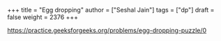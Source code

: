 +++
title = "Egg dropping"
author = ["Seshal Jain"]
tags = ["dp"]
draft = false
weight = 2376
+++

<https://practice.geeksforgeeks.org/problems/egg-dropping-puzzle/0>
